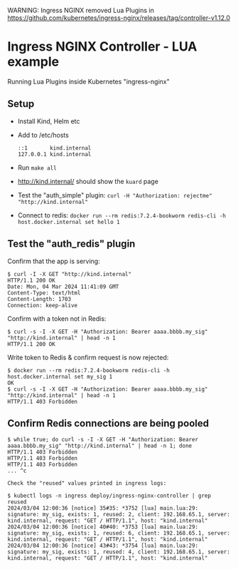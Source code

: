 WARNING: Ingress NGINX removed Lua Plugins in https://github.com/kubernetes/ingress-nginx/releases/tag/controller-v1.12.0

# Ingress NGINX Controller - LUA example

Running Lua Plugins inside Kubernetes "ingress-nginx"

## Setup

- Install Kind, Helm etc

- Add to /etc/hosts

    ```
    ::1       kind.internal
    127.0.0.1 kind.internal
    ```

- Run `make all`


- http://kind.internal/ should show the `kuard` page


- Test the "auth_simple" plugin: `curl -H "Authorization: rejectme" "http://kind.internal"`

- Connect to redis: `docker run --rm redis:7.2.4-bookworm redis-cli -h host.docker.internal set hello 1`


## Test the "auth_redis" plugin

Confirm that the app is serving:

````
$ curl -I -X GET "http://kind.internal"
HTTP/1.1 200 OK
Date: Mon, 04 Mar 2024 11:41:09 GMT
Content-Type: text/html
Content-Length: 1703
Connection: keep-alive
````

Confirm with a token not in Redis:

````
$ curl -s -I -X GET -H "Authorization: Bearer aaaa.bbbb.my_sig" "http://kind.internal" | head -n 1
HTTP/1.1 200 OK
````

Write token to Redis & confirm request is now rejected:


````
$ docker run --rm redis:7.2.4-bookworm redis-cli -h host.docker.internal set my_sig 1
OK
$ curl -s -I -X GET -H "Authorization: Bearer aaaa.bbbb.my_sig" "http://kind.internal" | head -n 1
HTTP/1.1 403 Forbidden
````


## Confirm Redis connections are being pooled

````
$ while true; do curl -s -I -X GET -H "Authorization: Bearer aaaa.bbbb.my_sig" "http://kind.internal" | head -n 1; done
HTTP/1.1 403 Forbidden
HTTP/1.1 403 Forbidden
HTTP/1.1 403 Forbidden
... ^c

Check the "reused" values printed in ingress logs:

$ kubectl logs -n ingress deploy/ingress-nginx-controller | grep reused
2024/03/04 12:00:36 [notice] 35#35: *3752 [lua] main.lua:29: signature: my_sig, exists: 1, reused: 2, client: 192.168.65.1, server: kind.internal, request: "GET / HTTP/1.1", host: "kind.internal"
2024/03/04 12:00:36 [notice] 40#40: *3753 [lua] main.lua:29: signature: my_sig, exists: 1, reused: 6, client: 192.168.65.1, server: kind.internal, request: "GET / HTTP/1.1", host: "kind.internal"
2024/03/04 12:00:36 [notice] 43#43: *3754 [lua] main.lua:29: signature: my_sig, exists: 1, reused: 4, client: 192.168.65.1, server: kind.internal, request: "GET / HTTP/1.1", host: "kind.internal"
````


